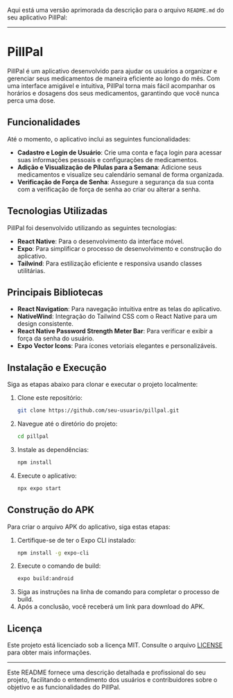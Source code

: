 Aqui está uma versão aprimorada da descrição para o arquivo `README.md` do seu aplicativo PillPal:

---

# PillPal

PillPal é um aplicativo desenvolvido para ajudar os usuários a organizar e gerenciar seus medicamentos de maneira eficiente ao longo do mês. Com uma interface amigável e intuitiva, PillPal torna mais fácil acompanhar os horários e dosagens dos seus medicamentos, garantindo que você nunca perca uma dose.

## Funcionalidades

Até o momento, o aplicativo inclui as seguintes funcionalidades:

- **Cadastro e Login de Usuário**: Crie uma conta e faça login para acessar suas informações pessoais e configurações de medicamentos.
- **Adição e Visualização de Pílulas para a Semana**: Adicione seus medicamentos e visualize seu calendário semanal de forma organizada.
- **Verificação de Força de Senha**: Assegure a segurança da sua conta com a verificação de força de senha ao criar ou alterar a senha.

## Tecnologias Utilizadas

PillPal foi desenvolvido utilizando as seguintes tecnologias:

- **React Native**: Para o desenvolvimento da interface móvel.
- **Expo**: Para simplificar o processo de desenvolvimento e construção do aplicativo.
- **Tailwind**: Para estilização eficiente e responsiva usando classes utilitárias.

## Principais Bibliotecas

- **React Navigation**: Para navegação intuitiva entre as telas do aplicativo.
- **NativeWind**: Integração do Tailwind CSS com o React Native para um design consistente.
- **React Native Password Strength Meter Bar**: Para verificar e exibir a força da senha do usuário.
- **Expo Vector Icons**: Para ícones vetoriais elegantes e personalizáveis.

## Instalação e Execução

Siga as etapas abaixo para clonar e executar o projeto localmente:

1. Clone este repositório:
   ```sh
   git clone https://github.com/seu-usuario/pillpal.git
   ```
2. Navegue até o diretório do projeto:
   ```sh
   cd pillpal
   ```
3. Instale as dependências:
   ```sh
   npm install
   ```
4. Execute o aplicativo:
   ```sh
   npx expo start
   ```

## Construção do APK

Para criar o arquivo APK do aplicativo, siga estas etapas:

1. Certifique-se de ter o Expo CLI instalado:
   ```sh
   npm install -g expo-cli
   ```
2. Execute o comando de build:
   ```sh
   expo build:android
   ```
3. Siga as instruções na linha de comando para completar o processo de build.
4. Após a conclusão, você receberá um link para download do APK.

## Licença

Este projeto está licenciado sob a licença MIT. Consulte o arquivo [LICENSE](LICENSE) para obter mais informações.

---

Este README fornece uma descrição detalhada e profissional do seu projeto, facilitando o entendimento dos usuários e contribuidores sobre o objetivo e as funcionalidades do PillPal.
